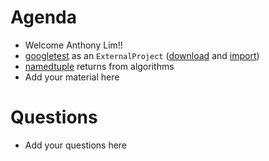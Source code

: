 Agenda
======

* Welcome Anthony Lim!!
* [googletest](https://github.com/google/googletest/) as an `ExternalProject` ([download](https://github.com/mantidproject/mantid/blob/master/buildconfig/CMake/GoogleTest.in) and [import](https://github.com/mantidproject/mantid/blob/master/buildconfig/CMake/GoogleTest.cmake))
* [namedtuple](https://github.com/mantidproject/mantid/pull/18809) returns from algorithms
* Add your material here

Questions
=========

* Add your questions here

